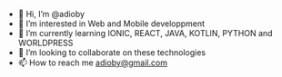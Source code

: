 - 👋 Hi, I’m @adioby
- 👀 I’m interested in Web and Mobile developpment
- 🌱 I’m currently learning IONIC, REACT, JAVA, KOTLIN, PYTHON and WORLDPRESS
- 💞️ I’m looking to collaborate on these technologies
- 📫 How to reach me adioby@gmail.com

<!---
adioby/adioby is a ✨ special ✨ repository because its `README.md` (this file) appears on your GitHub profile.
You can click the Preview link to take a look at your changes.
--->
